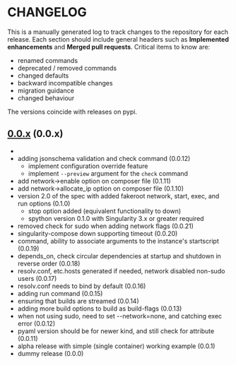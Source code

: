 # CHANGELOG

This is a manually generated log to track changes to the repository for each release. 
Each section should include general headers such as **Implemented enhancements** 
and **Merged pull requests**. Critical items to know are:

 - renamed commands
 - deprecated / removed commands
 - changed defaults
 - backward incompatible changes
 - migration guidance
 - changed behaviour

The versions coincide with releases on pypi.

## [0.0.x](https://github.com/singularityhub/singularity-compose/tree/master) (0.0.x)
 - 
 - adding jsonschema validation and check command (0.0.12)
   - implement configuration override feature
   - implement `--preview` argument for the `check` command 
 - add network->enable option on composer file (0.1.11)
 - add network->allocate_ip option on composer file (0.1.10)
 - version 2.0 of the spec with added fakeroot network, start, exec, and run options (0.1.0)
   - stop option added (equivalent functionality to down)   
   - spython version 0.1.0 with Singularity 3.x or greater required
 - removed check for sudo when adding network flags (0.0.21)
 - singularity-compose down supporting timeout (0.0.20)
 - command, ability to associate arguments to the instance's startscript (0.0.19)
 - depends\_on, check circular dependencies at startup and shutdown in reverse order (0.0.18)
 - resolv.conf, etc.hosts generated if needed, network disabled non-sudo users (0.0.17)
 - resolv.conf needs to bind by default (0.0.16)
 - adding run command (0.0.15)
 - ensuring that builds are streamed (0.0.14)
 - adding more build options to build as build-flags (0.0.13)
 - when not using sudo, need to set --network=none, and catching exec error (0.0.12)
 - pyaml version should be for newer kind, and still check for attribute (0.0.11)
 - alpha release with simple (single container) working example (0.0.1)
 - dummy release (0.0.0)
